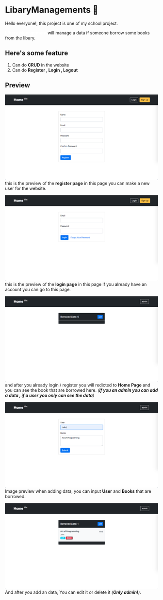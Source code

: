 # LibaryManagements 🔖
Hello everyone!, this project is one of my school project.
<p><b style="color:white;">Libary Management</b> will manage a data if someone borrow some books from the libary.</p>

## Here's some feature

1. Can do **CRUD** in the website
2. Can do **Register , Login , Logout**

## Preview
![Register Page](/assets/image/Register.png)
this is the preview of the **register page** in this page you can make a new user for the website.

![Login Page](/assets/image/Login.png)
this is the preview of the **login page** in this page if you already have an account you can go to this page.

![Home Page](/assets/image/Home.png)
and after you already login / register you will redicted to **Home Page** and you can see the book that are borrowed here. *(**if you an admin you can add a data , if a user you only can see the data**)*

![adding data](/assets/image/add_data.png)
Image preview when adding data, you can input **User** and **Books** that are borrowed.

![edit and delete](/assets/image/edit-delete.png)
And after you add an data, You can edit it or delete it *(**Only admin!**)*.

